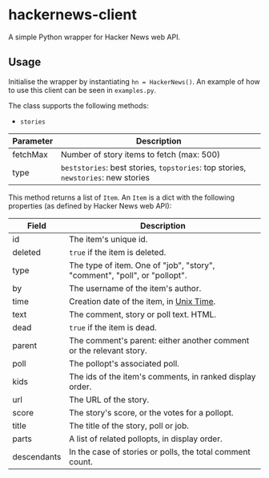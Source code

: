 # hackernews-client
A simple Python wrapper for Hacker News web API.

## Usage
Initialise the wrapper by instantiating `hn = HackerNews()`. An example of how to use this client can be seen in `examples.py`.

The class supports the following methods:

- `stories`

Parameter | Description
----------|------------
fetchMax | Number of story items to fetch (max: 500)
type | `beststories`: best stories, `topstories`: top stories, `newstories`: new stories

This method returns a list of `Item`. An `Item` is a dict with the following properties (as defined by Hacker News web API):

Field | Description
------|------------
id | The item's unique id.
deleted | `true` if the item is deleted.
type | The type of item. One of "job", "story", "comment", "poll", or "pollopt".
by | The username of the item's author.
time | Creation date of the item, in [Unix Time](http://en.wikipedia.org/wiki/Unix_time).
text | The comment, story or poll text. HTML.
dead | `true` if the item is dead.
parent | The comment's parent: either another comment or the relevant story.
poll | The pollopt's associated poll.
kids | The ids of the item's comments, in ranked display order.
url | The URL of the story.
score | The story's score, or the votes for a pollopt.
title | The title of the story, poll or job.
parts | A list of related pollopts, in display order.
descendants | In the case of stories or polls, the total comment count.